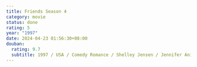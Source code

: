 ```yaml
---
title: Friends Season 4
category: movie
status: done
rating: 5
year: "1997"
date: 2024-04-23 01:56:30+08:00
douban:
  rating: 9.7
  subtitle: 1997 / USA / Comedy Romance / Shelley Jensen / Jennifer Aniston Courteney Cox
---
```



